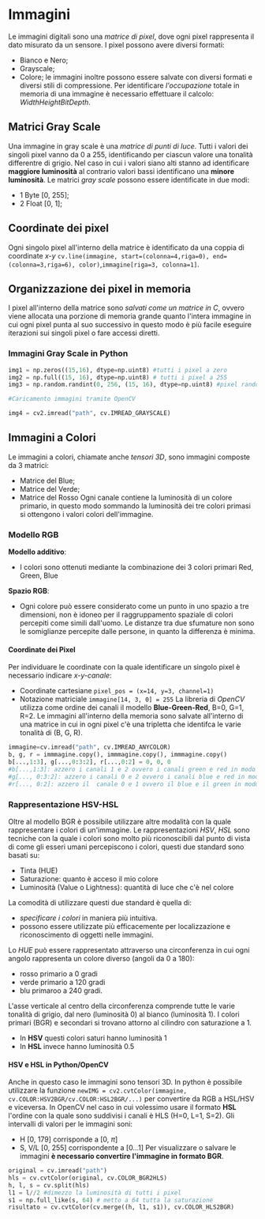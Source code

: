# Immagini
Le immagini digitali sono una *matrice di pixel*, dove ogni pixel rappresenta il dato misurato da un sensore. I pixel possono avere diversi formati:
* Bianco e Nero;
* Grayscale;
* Colore;
le immagini inoltre possono essere salvate con diversi formati e diversi stili di compressione. Per identificare *l'occupazione* totale in memoria di una immagine è necessario effettuare il calcolo: $Width Height BitDepth$. 
## Matrici Gray Scale
Una immagine in gray scale è una *matrice di punti di luce*. Tutti i valori dei singoli pixel vanno da 0 a 255, identificando per ciascun valore una tonalità differentre di grigio. Nel caso in cui i valori siano alti stanno ad identificare **maggiore luminosità** al contrario valori bassi identificano una **minore luminosità**. Le matrici *gray scale* possono essere identificate in due modi:
- 1 Byte [0, 255];
- 2 Float [0, 1];
## Coordinate dei pixel
Ogni singolo pixel all'interno della matrice è identificato da una coppia di coordinate *x-y* ``cv.line(immagine, start=(colonna=4,riga=0), end=(colonna=3,riga=6), color)``,``immagine[riga=3, colonna=1]``.
## Organizzazione dei pixel in memoria
I pixel all'interno della matrice sono *salvati come un matrice in C*, ovvero viene allocata una porzione di memoria grande quanto l'intera immagine in cui ogni pixel punta al suo successivo in questo modo è più facile eseguire iterazioni sui singoli pixel o fare accessi diretti.
### Immagini Gray Scale in Python
```python
img1 = np.zeros((15,16), dtype=np.uint8) #tutti i pixel a zero
img2 = np.full((15, 16), dtype=np.uint8) # tutti i pixel a 255
img3 = np.random.randint(0, 256, (15, 16), dtype=np.uint8) #pixel random

#Caricamento immagini tramite OpenCV

img4 = cv2.imread("path", cv.IMREAD_GRAYSCALE)
```
## Immagini a Colori
Le immagini a colori, chiamate anche *tensori 3D*, sono immagini composte da 3 matrici:
* Matrice del Blue;
* Matrice del Verde;
* Matrice del Rosso
Ogni canale contiene la luminosità di un colore primario, in questo modo sommando la luminosità dei tre colori primasi si ottengono i valori colori dell'immagine.

### Modello RGB
**Modello additivo**:
* I colori sono ottenuti mediante la combinazione dei 3 colori primari Red, Green, Blue

**Spazio RGB**:
* Ogni colore può essere considerato come un punto in uno spazio a tre dimensioni, non è idoneo per il raggruppamento spaziale di colori percepiti come simili dall'uomo. Le distanze tra due sfumature non sono le somiglianze percepite dalle persone, in quanto la differenza è minima.
#### Coordinate dei Pixel
Per individuare le coordinate con la quale identificare un singolo pixel è necessario indicare *x-y-canale*:
* Coordinate cartesiane ``pixel_pos = (x=14, y=3, channel=1)``
* Notazione matriciale ``immagine[14, 3, 0] = 255``
La libreria di *OpenCV* utilizza come ordine dei canali il modello **Blue-Green-Red**, B=0, G=1, R=2.
Le immagini all'interno della memoria sono salvate all'interno di una matrice in cui in ogni pixel c'è una tripletta che identifca le varie tonalità di (B, G, R).
```python
immagine=cv.imread("path", cv.IMREAD_ANYCOLOR)
b, g, r = immmagine.copy(), immmagine.copy(), immmagine.copy()
b[...,1:3], g[...,0:3:2], r[...,0:2] = 0, 0, 0 
#b[...,1:3]: azzero i canali 1 e 2 ovvero i canali green e red in modo da lasciare solamente il blue
#g[..., 0:3:2]: azzero i canali 0 e 2 ovvero i canali blue e red in modo da lasciare solo il green
#r[..., 0:2]: azzero il  canale 0 e 1 ovvero il blue e il green in modo da lasciare solo il red
```
### Rappresentazione HSV-HSL
Oltre al modello BGR è possibile utilizzare altre modalità con la quale rappresentare i colori di un'immagine. Le rappresentazioni *HSV*, *HSL* sono tecniche con la quale i colori sono molto più riconoscibili dal punto di vista di come gli esseri umani percepiscono i colori, questi due standard sono basati su:
* Tinta (HUE)
* Saturazione: quanto è acceso il mio colore
* Luminosità (Value o Lightness): quantità di luce che c'è nel colore

La comodità di utilizzare questi due standard è quella di:
*  *specificare i colori* in maniera più intuitiva.
*  possono essere utilizzate più efficacemente per localizzazione e riconoscimento di oggetti nelle immagini.

Lo *HUE* può essere rappresentato attraverso una circonferenza in cui ogni angolo rappresenta un colore diverso (angoli da 0 a 180):
* rosso primario a 0 gradi
* verde primario a 120 gradi
* blu primaroo a 240 gradi.  

L'asse verticale al centro della circonferenza comprende tutte le varie tonalità di grigio, dal nero (luminosità 0) al bianco (luminosità 1). I colori primari (BGR) e secondari si trovano attorno al cilindro con saturazione a 1.
* In **HSV** questi colori saturi hanno luminosità 1
* In **HSL** invece hanno luminosità 0.5
#### HSV e HSL in Python/OpenCV
Anche in questo caso le immagini sono tensori 3D. In python è possibile utilizzare la funzione ``newIMG = cv2.cvtColor(immagine, cv.COLOR:HSV2BGR/cv.COLOR:HSL2BGR/...)`` per convertire da RGB a HSL/HSV e viceversa. In OpenCV nel caso in cui volessimo usare il formato **HSL** l'ordine con la quale sono suddivisi i canali è HLS (H=0, L=1, S=2). Gli intervalli di valori per le immagini soni:
* H [0, 179] corrisponde a [0, $\pi$]
* S, V/L [0, 255] corrispondente a [0...1]
Per visualizzare o salvare le immagini **è necessario convertire l'immagine in formato BGR**.
```python
original = cv.imread("path")
hls = cv.cvtColor(original, cv.COLOR_BGR2HLS)
h, l, s = cv.split(hls)
l1 = l//2 #dimezzo la luminosità di tutti i pixel
s1 = np.full_like(s, 64) # metto a 64 tutta la saturazione
risultato = cv.cvtColor(cv.merge((h, l1, s1)), cv.COLOR_HLS2BGR)
```
